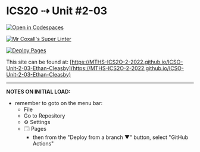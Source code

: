 # ICS2O ⇢ Unit #2-03

[![Open in Codespaces](https://classroom.github.com/assets/launch-codespace-f4981d0f882b2a3f0472912d15f9806d57e124e0fc890972558857b51b24a6f9.svg)](https://classroom.github.com/open-in-codespaces?assignment_repo_id=10560599)

[![Mr Coxall's Super Linter](https://github.com/MTHS-ICS2O-2-2022/ICSO-Unit-2-03-Ethan-Cleasby/workflows/Mr%20Coxall's%20Super%20Linter/badge.svg)](https://github.com/MTHS-ICS2O-2-2022/ICSO-Unit-2-03-Ethan-Cleasby/actions)

[![Deploy Pages](https://github.com/MTHS-ICS2O-2-2022/ICSO-Unit-2-03-Ethan-Cleasby/workflows/Deploy%20Pages/badge.svg)](https://github.com/MTHS-ICS2O-2-2022/ICSO-Unit-2-03-Ethan-Cleasby/actions)

This site can be found at: [https://MTHS-ICS2O-2-2022.github.io/ICSO-Unit-2-03-Ethan-Cleasby](https://MTHS-ICS2O-2-2022.github.io/ICSO-Unit-2-03-Ethan-Cleasby)

---

**NOTES ON INITIAL LOAD:**
- remember to goto on the menu bar:
  - File
  - Go to Repository
  - ⚙ Settings
  - 🗔 Pages
    - then from the "Deploy from a branch ▼" button, select "GitHub Actions"
